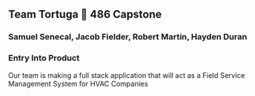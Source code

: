 ## Team Tortuga 🐢 486 Capstone
### Samuel Senecal, Jacob Fielder, Robert Martin, Hayden Duran

### Entry Into Product

Our team is making a full stack application that will act as a Field Service Management System for HVAC Companies
